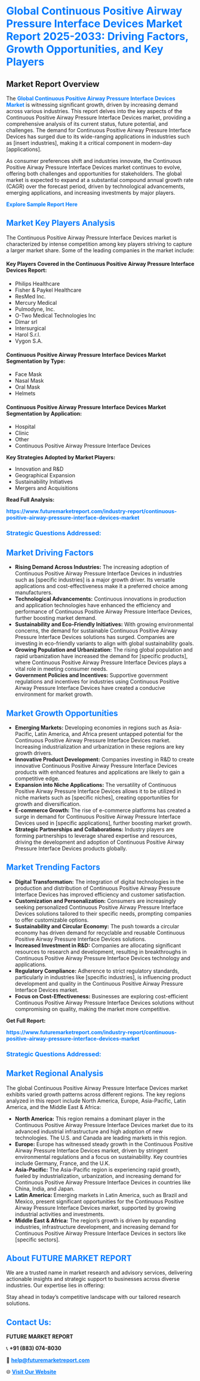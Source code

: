 <h1 style="color: #007BFF;">Global Continuous Positive Airway Pressure Interface Devices Market Report 2025-2033: Driving Factors, Growth Opportunities, and Key Players</h1>

<section id="overview">
<h2>Market Report Overview</h2>
<p>The <a href="https://www.futuremarketreport.com/industry-report/continuous-positive-airway-pressure-interface-devices-market" style="color: #007BFF; text-decoration: none;"><strong>Global Continuous Positive Airway Pressure Interface Devices Market</strong></a> is witnessing significant growth, driven by increasing demand across various industries. This report delves into the key aspects of the Continuous Positive Airway Pressure Interface Devices market, providing a comprehensive analysis of its current status, future potential, and challenges. The demand for Continuous Positive Airway Pressure Interface Devices has surged due to its wide-ranging applications in industries such as [insert industries], making it a critical component in modern-day [applications].</p>
<p>As consumer preferences shift and industries innovate, the Continuous Positive Airway Pressure Interface Devices market continues to evolve, offering both challenges and opportunities for stakeholders. The global market is expected to expand at a substantial compound annual growth rate (CAGR) over the forecast period, driven by technological advancements, emerging applications, and increasing investments by major players.</p>
</section>

<section id="overview">
<p><a href="https://www.futuremarketreport.com/request-sample/reportId=127518" style="color: #007BFF; text-decoration: none;"><strong>Explore Sample Report Here</strong></a></p>
</section>

<section id="key-players">
<h2 style="color: #007BFF;">Market Key Players Analysis</h2>
<p>The Continuous Positive Airway Pressure Interface Devices market is characterized by intense competition among key players striving to capture a larger market share. Some of the leading companies in the market include:</p>
<h4>Key Players Covered in the Continuous Positive Airway Pressure Interface Devices Report:</h4>
<ul><li>Philips Healthcare</li><li>Fisher &amp; Paykel Healthcare</li><li>ResMed Inc.</li><li>Mercury Medical</li><li>Pulmodyne, Inc.</li><li>O-Two Medical Technologies Inc</li><li>Dimar srl</li><li>Intersurgical</li><li>Harol S.r.l.</li><li>Vygon S.A.</li></ul>
<h4>Continuous Positive Airway Pressure Interface Devices Market Segmentation by Type:</h4>
<ul><li>Face Mask</li><li>Nasal Mask</li><li>Oral Mask</li><li>Helmets</li></ul>

<h4>Continuous Positive Airway Pressure Interface Devices Market Segmentation by Application:</h4>
<ul><li>Hospital</li><li>Clinic</li><li>Other</li><li>Continuous Positive Airway Pressure Interface Devices</li></ul>
<p><strong>Key Strategies Adopted by Market Players:</strong></p>
<ul>
<li>Innovation and R&D</li>
<li>Geographical Expansion</li>
<li>Sustainability Initiatives</li>
<li>Mergers and Acquisitions</li>
</ul>
</section>

<section>
<p><strong>Read Full Analysis: </strong></p><a href="https://www.futuremarketreport.com/industry-report/continuous-positive-airway-pressure-interface-devices-market" style="color: #007BFF; text-decoration: none;"><strong>https://www.futuremarketreport.com/industry-report/continuous-positive-airway-pressure-interface-devices-market</strong></a>
<h3 style="color: #007BFF;">Strategic Questions Addressed:</h3>
</section>

<section id="driving-factors">
<h2 style="color: #007BFF;">Market Driving Factors</h2>
<ul>
<li><strong>Rising Demand Across Industries:</strong> The increasing adoption of Continuous Positive Airway Pressure Interface Devices in industries such as [specific industries] is a major growth driver. Its versatile applications and cost-effectiveness make it a preferred choice among manufacturers.</li>
<li><strong>Technological Advancements:</strong> Continuous innovations in production and application technologies have enhanced the efficiency and performance of Continuous Positive Airway Pressure Interface Devices, further boosting market demand.</li>
<li><strong>Sustainability and Eco-Friendly Initiatives:</strong> With growing environmental concerns, the demand for sustainable Continuous Positive Airway Pressure Interface Devices solutions has surged. Companies are investing in eco-friendly variants to align with global sustainability goals.</li>
<li><strong>Growing Population and Urbanization:</strong> The rising global population and rapid urbanization have increased the demand for [specific products], where Continuous Positive Airway Pressure Interface Devices plays a vital role in meeting consumer needs.</li>
<li><strong>Government Policies and Incentives:</strong> Supportive government regulations and incentives for industries using Continuous Positive Airway Pressure Interface Devices have created a conducive environment for market growth.</li>
</ul>
</section>

<section id="growth-opportunities">
<h2 style="color: #007BFF;">Market Growth Opportunities</h2>
<ul>
<li><strong>Emerging Markets:</strong> Developing economies in regions such as Asia-Pacific, Latin America, and Africa present untapped potential for the Continuous Positive Airway Pressure Interface Devices market. Increasing industrialization and urbanization in these regions are key growth drivers.</li>
<li><strong>Innovative Product Development:</strong> Companies investing in R&D to create innovative Continuous Positive Airway Pressure Interface Devices products with enhanced features and applications are likely to gain a competitive edge.</li>
<li><strong>Expansion into Niche Applications:</strong> The versatility of Continuous Positive Airway Pressure Interface Devices allows it to be utilized in niche markets such as [specific niches], creating opportunities for growth and diversification.</li>
<li><strong>E-commerce Growth:</strong> The rise of e-commerce platforms has created a surge in demand for Continuous Positive Airway Pressure Interface Devices used in [specific applications], further boosting market growth.</li>
<li><strong>Strategic Partnerships and Collaborations:</strong> Industry players are forming partnerships to leverage shared expertise and resources, driving the development and adoption of Continuous Positive Airway Pressure Interface Devices products globally.</li>
</ul>
</section>

<section id="trending-factors">
<h2 style="color: #007BFF;">Market Trending Factors</h2>
<ul>
<li><strong>Digital Transformation:</strong> The integration of digital technologies in the production and distribution of Continuous Positive Airway Pressure Interface Devices has improved efficiency and customer satisfaction.</li>
<li><strong>Customization and Personalization:</strong> Consumers are increasingly seeking personalized Continuous Positive Airway Pressure Interface Devices solutions tailored to their specific needs, prompting companies to offer customizable options.</li>
<li><strong>Sustainability and Circular Economy:</strong> The push towards a circular economy has driven demand for recyclable and reusable Continuous Positive Airway Pressure Interface Devices solutions.</li>
<li><strong>Increased Investment in R&D:</strong> Companies are allocating significant resources to research and development, resulting in breakthroughs in Continuous Positive Airway Pressure Interface Devices technology and applications.</li>
<li><strong>Regulatory Compliance:</strong> Adherence to strict regulatory standards, particularly in industries like [specific industries], is influencing product development and quality in the Continuous Positive Airway Pressure Interface Devices market.</li>
<li><strong>Focus on Cost-Effectiveness:</strong> Businesses are exploring cost-efficient Continuous Positive Airway Pressure Interface Devices solutions without compromising on quality, making the market more competitive.</li>
</ul>
</section>

<section>
<p><strong>Get Full Report: </strong></p><a href="https://www.futuremarketreport.com/industry-report/continuous-positive-airway-pressure-interface-devices-market" style="color: #007BFF; text-decoration: none;"><strong>https://www.futuremarketreport.com/industry-report/continuous-positive-airway-pressure-interface-devices-market</strong></a>
<h3 style="color: #007BFF;">Strategic Questions Addressed:</h3>
</section>


<section id="regional-analysis">
<h2 style="color: #007BFF;">Market Regional Analysis</h2>
<p>The global Continuous Positive Airway Pressure Interface Devices market exhibits varied growth patterns across different regions. The key regions analyzed in this report include North America, Europe, Asia-Pacific, Latin America, and the Middle East & Africa:</p>
<ul>
<li><strong>North America:</strong> This region remains a dominant player in the Continuous Positive Airway Pressure Interface Devices market due to its advanced industrial infrastructure and high adoption of new technologies. The U.S. and Canada are leading markets in this region.</li>
<li><strong>Europe:</strong> Europe has witnessed steady growth in the Continuous Positive Airway Pressure Interface Devices market, driven by stringent environmental regulations and a focus on sustainability. Key countries include Germany, France, and the U.K.</li>
<li><strong>Asia-Pacific:</strong> The Asia-Pacific region is experiencing rapid growth, fueled by industrialization, urbanization, and increasing demand for Continuous Positive Airway Pressure Interface Devices in countries like China, India, and Japan.</li>
<li><strong>Latin America:</strong> Emerging markets in Latin America, such as Brazil and Mexico, present significant opportunities for the Continuous Positive Airway Pressure Interface Devices market, supported by growing industrial activities and investments.</li>
<li><strong>Middle East & Africa:</strong> The region’s growth is driven by expanding industries, infrastructure development, and increasing demand for Continuous Positive Airway Pressure Interface Devices in sectors like [specific sectors].</li>
</ul>
</section>

<footer>
<h2 style="color: #007BFF;">About FUTURE MARKET REPORT</h2>
<p>We are a trusted name in market research and advisory services, delivering actionable insights and strategic support to businesses across diverse industries. Our expertise lies in offering:</p>

<p>Stay ahead in today’s competitive landscape with our tailored research solutions.</p>

<h2 style="color: #007BFF;">Contact Us:</h2>
<p><strong>FUTURE MARKET REPORT</strong></p>
<p>📞 <strong>+91 (883) 074-8030</strong></p>
<p>📧 <strong><a href="mailto:help@futuremarketreport.com" style="color: #007BFF;">help@futuremarketreport.com</a></strong></p>
<p>🌐 <strong><a href="https://www.futuremarketreport.com/" style="color: #007BFF;">Visit Our Website</a></strong></p>
</footer>
